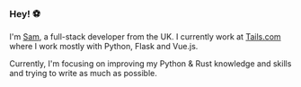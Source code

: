 ### Hey! :soccer:

I'm [Sam](https://twitter.com/SamNewby_), a full-stack developer from the UK. I currently work at [Tails.com](https://tails.com) where I work mostly with Python, Flask and Vue.js.

Currently, I'm focusing on improving my Python & Rust knowledge and skills and trying to write as much as possible.
